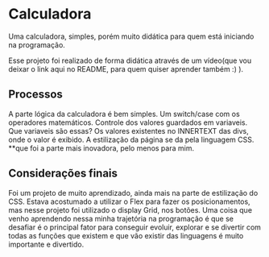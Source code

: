 # Calculadora
Uma calculadora, simples, porém muito didática para quem está iniciando na programação.

Esse projeto foi realizado de forma didática através de um vídeo(que vou deixar o link aqui no README, para quem quiser aprender também :) ).

## Processos

A parte lógica da calculadora é bem simples. Um switch/case com os operadores matemáticos. Controle dos valores guardados em variaveis. Que variaveis são essas? Os valores existentes no INNERTEXT das divs, onde o valor é exibido.
A estilização da página se da pela linguagem CSS. **que foi a parte mais inovadora, pelo menos para mim.

## Considerações finais

Foi um projeto de muito aprendizado, ainda mais na parte de estilização do CSS. Estava acostumado a utilizar o Flex para fazer os posicionamentos, mas nesse projeto foi utilizado o display Grid, nos botões. Uma coisa que venho aprendendo nessa minha trajetória na programação é que se desafiar é o principal fator para conseguir evoluir, explorar e se divertir com todas as funções que existem e que vão existir das linguagens é muito importante e divertido.
